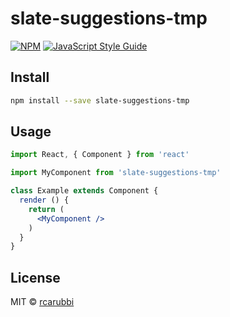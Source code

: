 # slate-suggestions-tmp

> 

[![NPM](https://img.shields.io/npm/v/slate-suggestions-tmp.svg)](https://www.npmjs.com/package/slate-suggestions-tmp) [![JavaScript Style Guide](https://img.shields.io/badge/code_style-standard-brightgreen.svg)](https://standardjs.com)

## Install

```bash
npm install --save slate-suggestions-tmp
```

## Usage

```jsx
import React, { Component } from 'react'

import MyComponent from 'slate-suggestions-tmp'

class Example extends Component {
  render () {
    return (
      <MyComponent />
    )
  }
}
```

## License

MIT © [rcarubbi](https://github.com/rcarubbi)
